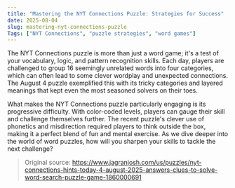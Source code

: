 ```yaml
---
title: "Mastering the NYT Connections Puzzle: Strategies for Success"
date: 2025-08-04
slug: mastering-nyt-connections-puzzle
Tags: ["NYT Connections", "puzzle strategies", "word games"]
---
```


The NYT Connections puzzle is more than just a word game; it's a test of your vocabulary, logic, and pattern recognition skills. Each day, players are challenged to group 16 seemingly unrelated words into four categories, which can often lead to some clever wordplay and unexpected connections. The August 4 puzzle exemplified this with its tricky categories and layered meanings that kept even the most seasoned solvers on their toes.

What makes the NYT Connections puzzle particularly engaging is its progressive difficulty. With color-coded levels, players can gauge their skill and challenge themselves further. The recent puzzle's clever use of phonetics and misdirection required players to think outside the box, making it a perfect blend of fun and mental exercise. As we dive deeper into the world of word puzzles, how will you sharpen your skills to tackle the next challenge?

> Original source: https://www.jagranjosh.com/us/puzzles/nyt-connections-hints-today-4-august-2025-answers-clues-to-solve-word-search-puzzle-game-1860000691